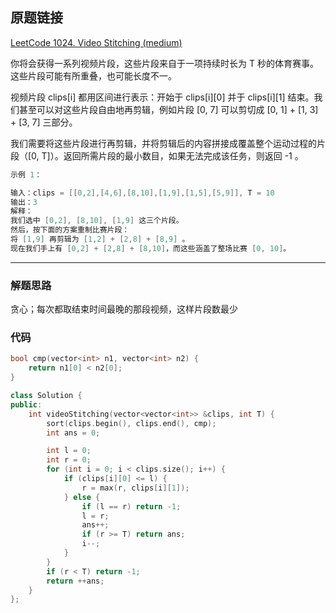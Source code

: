 ## 原题链接

[LeetCode 1024. Video Stitching (medium)](https://leetcode-cn.com/problems/video-stitching/)

你将会获得一系列视频片段，这些片段来自于一项持续时长为 T 秒的体育赛事。这些片段可能有所重叠，也可能长度不一。

视频片段 clips[i] 都用区间进行表示：开始于 clips[i][0] 并于 clips[i][1] 结束。我们甚至可以对这些片段自由地再剪辑，例如片段 [0, 7] 可以剪切成 [0, 1] + [1, 3] + [3, 7] 三部分。

我们需要将这些片段进行再剪辑，并将剪辑后的内容拼接成覆盖整个运动过程的片段（[0, T]）。返回所需片段的最小数目，如果无法完成该任务，则返回 -1 。

```cpp
示例 1：

输入：clips = [[0,2],[4,6],[8,10],[1,9],[1,5],[5,9]], T = 10
输出：3
解释：
我们选中 [0,2], [8,10], [1,9] 这三个片段。
然后，按下面的方案重制比赛片段：
将 [1,9] 再剪辑为 [1,2] + [2,8] + [8,9] 。
现在我们手上有 [0,2] + [2,8] + [8,10]，而这些涵盖了整场比赛 [0, 10]。
```

---

### 解题思路

贪心；每次都取结束时间最晚的那段视频，这样片段数最少

### 代码

```cpp
bool cmp(vector<int> n1, vector<int> n2) {
    return n1[0] < n2[0];
}

class Solution {
public:
    int videoStitching(vector<vector<int>> &clips, int T) {
        sort(clips.begin(), clips.end(), cmp);
        int ans = 0;

        int l = 0;
        int r = 0;
        for (int i = 0; i < clips.size(); i++) {
            if (clips[i][0] <= l) {
                r = max(r, clips[i][1]);
            } else {
                if (l == r) return -1;
                l = r;
                ans++;
                if (r >= T) return ans;
                i--;
            }
        }
        if (r < T) return -1;
        return ++ans;
    }
};
```
